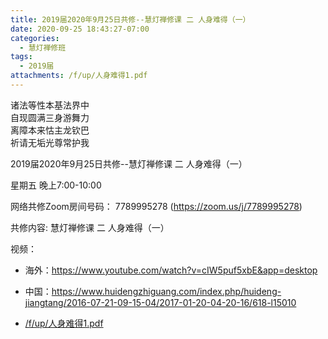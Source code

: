 ```yaml
---
title: 2019届2020年9月25日共修--慧灯禅修课 二 人身难得（一）
date: 2020-09-25 18:43:27-07:00
categories:
  - 慧灯禅修班
tags:
  - 2019届
attachments: /f/up/人身难得1.pdf
---
```

诸法等性本基法界中  
自现圆满三身游舞力  
离障本来怙主龙钦巴  
祈请无垢光尊常护我  

2019届2020年9月25日共修--慧灯禅修课 二 人身难得（一）

星期五 晚上7:00-10:00  

网络共修Zoom房间号码： 7789995278 (<https://zoom.us/j/7789995278>)

共修内容: 慧灯禅修课 二 人身难得（一）                                

视频：

- 海外：<https://www.youtube.com/watch?v=cIW5puf5xbE&app=desktop>
- 中国：<https://www.huidengzhiguang.com/index.php/huideng-jiangtang/2016-07-21-09-15-04/2017-01-20-04-20-16/618-l15010>

- [/f/up/人身难得1.pdf](http://huidengchanxiu.net/hdv/f/up/人身难得1.pdf)